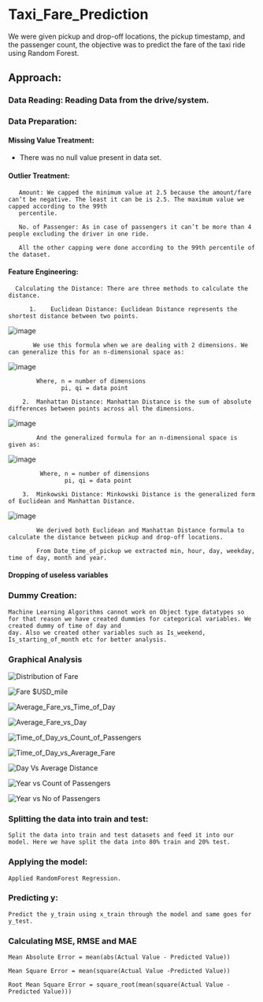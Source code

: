 # Taxi_Fare_Prediction
We were given pickup and drop-off locations, the pickup timestamp, and the passenger count, the objective was to predict the fare of the taxi ride using Random Forest.

## Approach:

### Data Reading: Reading Data from the drive/system.

### Data Preparation: 
  
#### Missing Value Treatment:
   - There was no null value present in data set.
  
#### Outlier Treatment: 
       
       Amount: We capped the minimum value at 2.5 because the amount/fare can’t be negative. The least it can be is 2.5. The maximum value we capped according to the 99th
       percentile. 
       
       No. of Passenger: As in case of passengers it can’t be more than 4 people excluding the driver in one ride.
       
       All the other capping were done according to the 99th percentile of the dataset.
  
#### Feature Engineering: 
      
      Calculating the Distance: There are three methods to calculate the distance.
          
          1.	Euclidean Distance: Euclidean Distance represents the shortest distance between two points.
          
          
  ![image](https://user-images.githubusercontent.com/89060175/135294159-32e14da5-01ad-4307-a14c-2d64da1f9795.png)

           We use this formula when we are dealing with 2 dimensions. We can generalize this for an n-dimensional space as:
           
   ![image](https://user-images.githubusercontent.com/89060175/135294234-c949355a-ce5c-48de-80bb-f59726137682.png)

            Where, n = number of dimensions
                   pi, qi = data point
                   
        2.	Manhattan Distance: Manhattan Distance is the sum of absolute differences between points across all the dimensions.
        
   ![image](https://user-images.githubusercontent.com/89060175/135294664-4c07fdff-c3fb-467d-bcb7-62a162d3bb4d.png)
   
            And the generalized formula for an n-dimensional space is given as:
            
   ![image](https://user-images.githubusercontent.com/89060175/135294761-0f9d7236-9cd5-4cc3-bf11-1316356341b0.png)

             Where, n = number of dimensions
                    pi, qi = data point

        3.	Minkowski Distance: Minkowski Distance is the generalized form of Euclidean and Manhattan Distance.
        
   ![image](https://user-images.githubusercontent.com/89060175/135295215-8367f612-f74b-4451-894f-938e122263d6.png)
            
            We derived both Euclidean and Manhattan Distance formula to calculate the distance between pickup and drop-off locations.

            From Date_time_of_pickup we extracted min, hour, day, weekday, time of day, month and year.

#### Dropping of useless variables

### Dummy Creation: 
    
    Machine Learning Algorithms cannot work on Object type datatypes so for that reason we have created dummies for categorical variables. We created dummy of time of day and
    day. Also we created other variables such as Is_weekend, Is_starting_of_month etc for better analysis.

### Graphical Analysis
![Distribution of Fare](https://user-images.githubusercontent.com/89060175/135296080-8f827918-6504-442f-875e-f830ffbe41d6.jpg)

![Fare $USD_mile](https://user-images.githubusercontent.com/89060175/135296198-d320910c-c540-436e-b8ae-bf15f596a847.jpg)

![Average_Fare_vs_Time_of_Day](https://user-images.githubusercontent.com/89060175/135296276-5fddda38-a2db-4a09-a2b4-76ae60fa2725.jpg)

![Average_Fare_vs_Day](https://user-images.githubusercontent.com/89060175/135296391-3f4dbf57-0ffd-4dac-ba9e-b7b0ea702a33.jpg)

![Time_of_Day_vs_Count_of_Passengers](https://user-images.githubusercontent.com/89060175/135296519-82b252a3-9930-41e8-98e8-ec1e9e422345.jpg)

![Time_of_Day_vs_Average_Fare](https://user-images.githubusercontent.com/89060175/135296680-eb997a55-7f48-4f58-97fa-455b979a4802.jpg)

![Day Vs Average Distance](https://user-images.githubusercontent.com/89060175/135296748-5cf271b8-4bac-482b-aeb4-2b76aa9db228.jpg)

![Year vs Count of Passengers](https://user-images.githubusercontent.com/89060175/135296810-17d0eb32-55d4-4ee4-adf2-4091f3729dd5.jpg)

![Year vs No of Passengers](https://user-images.githubusercontent.com/89060175/135296858-2cad3075-171c-46f0-bf72-f9d07aecb3a6.jpg)

### Splitting the data into train and test: 
    Split the data into train and test datasets and feed it into our model. Here we have split the data into 80% train and 20% test.

### Applying the model: 
    Applied RandomForest Regression.

### Predicting y: 
    Predict the y_train using x_train through the model and same goes for y_test.

### Calculating MSE, RMSE and MAE
    Mean Absolute Error = mean(abs(Actual Value - Predicted Value))
    
    Mean Square Error = mean(square(Actual Value -Predicted Value))
    
    Root Mean Square Error = square_root(mean(square(Actual Value -Predicted Value)))
